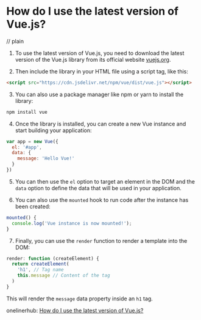 # How do I use the latest version of Vue.js?
// plain

1. To use the latest version of Vue.js, you need to download the latest version of the Vue.js library from its official website [vuejs.org](https://vuejs.org/).

2. Then include the library in your HTML file using a script tag, like this:
```html
<script src="https://cdn.jsdelivr.net/npm/vue/dist/vue.js"></script>
```
3. You can also use a package manager like npm or yarn to install the library:
```bash
npm install vue
```
4. Once the library is installed, you can create a new Vue instance and start building your application:
```javascript
var app = new Vue({
  el: '#app',
  data: {
    message: 'Hello Vue!'
  }
})
```
5. You can then use the `el` option to target an element in the DOM and the `data` option to define the data that will be used in your application.

6. You can also use the `mounted` hook to run code after the instance has been created:
```javascript
mounted() {
  console.log('Vue instance is now mounted!');
}
```
7. Finally, you can use the `render` function to render a template into the DOM:
```javascript
render: function (createElement) {
  return createElement(
    'h1', // Tag name
    this.message // Content of the tag
  )
}
```
This will render the `message` data property inside an `h1` tag.

onelinerhub: [How do I use the latest version of Vue.js?](https://onelinerhub.com/vue.js/how-do-i-use-the-latest-version-of-vue-js)